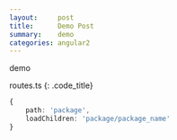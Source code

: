 ```yaml
---
layout:     post
title:      Demo Post
summary:    demo
categories: angular2
---
```


demo

routes.ts
{: .code_title}
~~~ ts
{
	path: 'package',
	loadChildren: 'package/package_name'
}
~~~